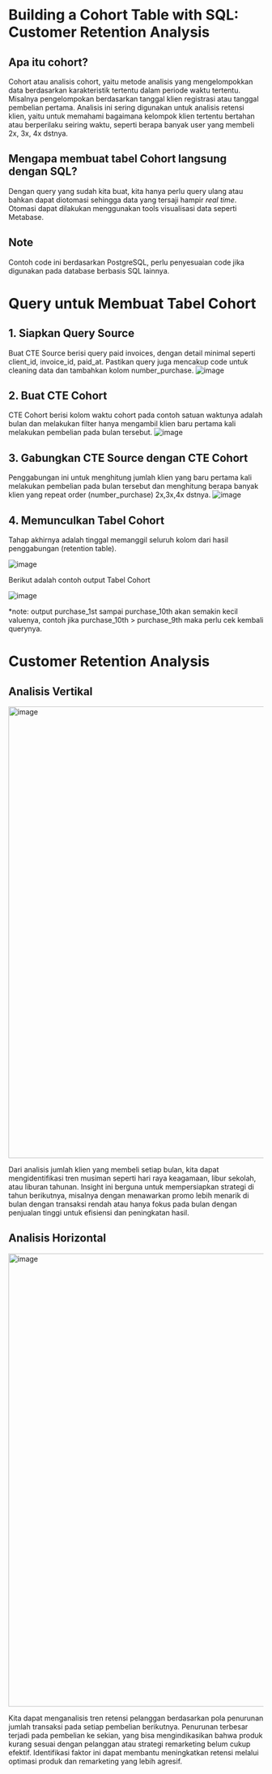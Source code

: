 # Building a Cohort Table with SQL: Customer Retention Analysis

## Apa itu cohort?
Cohort atau analisis cohort, yaitu metode analisis yang mengelompokkan data berdasarkan karakteristik tertentu dalam periode waktu tertentu. Misalnya pengelompokan berdasarkan tanggal klien registrasi atau tanggal pembelian pertama. Analisis ini sering digunakan untuk analisis retensi klien, yaitu untuk memahami bagaimana kelompok klien tertentu bertahan atau berperilaku seiring waktu, seperti berapa banyak user yang membeli 2x, 3x, 4x dstnya.

## Mengapa membuat tabel Cohort langsung dengan SQL?
Dengan query yang sudah kita buat, kita hanya perlu query ulang atau bahkan dapat diotomasi sehingga data yang tersaji hampir _real time_. Otomasi dapat dilakukan menggunakan tools visualisasi data seperti Metabase.

## Note
Contoh code ini berdasarkan PostgreSQL, perlu penyesuaian code jika digunakan pada database berbasis SQL lainnya.

# Query untuk Membuat Tabel Cohort
## 1. Siapkan Query Source
Buat CTE Source berisi query paid invoices, dengan detail minimal seperti client_id, invoice_id, paid_at. Pastikan query juga mencakup code untuk cleaning data dan tambahkan kolom number_purchase.
![image](https://github.com/user-attachments/assets/d3aade1d-fe15-4ae9-b8a5-33927d114372)

## 2. Buat CTE Cohort
CTE Cohort berisi kolom waktu cohort pada contoh satuan waktunya adalah bulan dan melakukan filter hanya mengambil klien baru pertama kali melakukan pembelian pada bulan tersebut.
![image](https://github.com/user-attachments/assets/b76ddf91-9ce5-4c57-b019-e2dfa58bc500)

 
## 3. Gabungkan CTE Source dengan CTE Cohort
Penggabungan ini untuk menghitung jumlah klien yang baru pertama kali melakukan pembelian pada bulan tersebut dan menghitung berapa banyak klien yang repeat order (number_purchase) 2x,3x,4x dstnya.
![image](https://github.com/user-attachments/assets/986ce79a-b23f-46b1-a2d0-93f82339a947)

## 4. Memunculkan Tabel Cohort
Tahap akhirnya adalah tinggal memanggil seluruh kolom dari hasil penggabungan (retention table).

![image](https://github.com/user-attachments/assets/edc18c04-9978-4abc-9016-d3e742d6dcad)

Berikut adalah contoh output Tabel Cohort

![image](https://github.com/user-attachments/assets/40da1ec1-4b4b-4eb5-a735-79656cfa58bb)

*note: output purchase_1st sampai purchase_10th akan semakin kecil valuenya, contoh jika purchase_10th > purchase_9th maka perlu cek kembali querynya.


# Customer Retention Analysis
## Analisis Vertikal
<img width="890" alt="image" src="https://github.com/user-attachments/assets/fc1c1be8-a677-42e0-856f-353e8d6ca587" />

Dari analisis jumlah klien yang membeli setiap bulan, kita dapat mengidentifikasi tren musiman seperti hari raya keagamaan, libur sekolah, atau liburan tahunan. Insight ini berguna untuk mempersiapkan strategi di tahun berikutnya, misalnya dengan menawarkan promo lebih menarik di bulan dengan transaksi rendah atau hanya fokus pada bulan dengan penjualan tinggi untuk efisiensi dan peningkatan hasil.

## Analisis Horizontal
<img width="893" alt="image" src="https://github.com/user-attachments/assets/af308f72-3ddf-412c-a926-50f46ec7a6d6" />

Kita dapat menganalisis tren retensi pelanggan berdasarkan pola penurunan jumlah transaksi pada setiap pembelian berikutnya. Penurunan terbesar terjadi pada pembelian ke sekian, yang bisa mengindikasikan bahwa produk kurang sesuai dengan pelanggan atau strategi remarketing belum cukup efektif. Identifikasi faktor ini dapat membantu meningkatkan retensi melalui optimasi produk dan remarketing yang lebih agresif.
